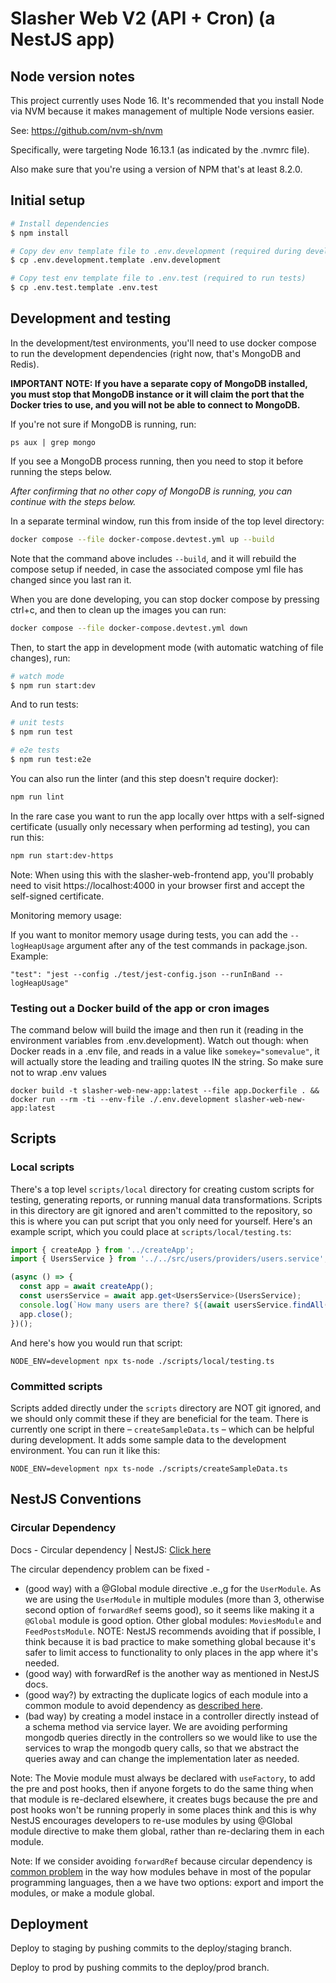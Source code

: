 # Slasher Web V2 (API + Cron) (a NestJS app)

## Node version notes

This project currently uses Node 16. It's recommended that you install Node via NVM because it makes management of multiple Node versions easier.

See: https://github.com/nvm-sh/nvm

Specifically, were targeting Node 16.13.1 (as indicated by the .nvmrc file).

Also make sure that you're using a version of NPM that's at least 8.2.0.

## Initial setup

```bash
# Install dependencies
$ npm install

# Copy dev env template file to .env.development (required during development)
$ cp .env.development.template .env.development

# Copy test env template file to .env.test (required to run tests)
$ cp .env.test.template .env.test
```

## Development and testing

In the development/test environments, you'll need to use docker compose to run the development dependencies (right now, that's MongoDB and Redis).

**IMPORTANT NOTE: If you have a separate copy of MongoDB installed, you must stop that MongoDB instance or it will claim the port that the Docker tries to use, and you will not be able to connect to MongoDB.**

If you're not sure if MongoDB is running, run:

```
ps aux | grep mongo
```

If you see a MongoDB process running, then you need to stop it before running the steps below.

*After confirming that no other copy of MongoDB is running, you can continue with the steps below.*

In a separate terminal window, run this from inside of the top level directory:

```bash
docker compose --file docker-compose.devtest.yml up --build
```

Note that the command above includes `--build`, and it will rebuild the compose setup if needed, in case the associated compose yml file has changed since you last ran it.

When you are done developing, you can stop docker compose by pressing ctrl+c, and then to clean up the images you can run:

```bash
docker compose --file docker-compose.devtest.yml down
```

Then, to start the app in development mode (with automatic watching of file changes), run:

```bash
# watch mode
$ npm run start:dev
```

And to run tests:

```bash
# unit tests
$ npm run test

# e2e tests
$ npm run test:e2e
```

You can also run the linter (and this step doesn't require docker):

```bash
npm run lint
```

In the rare case you want to run the app locally over https with a self-signed certificate (usually only necessary when performing ad testing), you can run this:

```bash
npm run start:dev-https
```

Note: When using this with the slasher-web-frontend app, you'll probably need to visit https://localhost:4000 in your browser first and accept the self-signed certificate.

Monitoring memory usage:

If you want to monitor memory usage during tests, you can add the `--logHeapUsage` argument after any of the test commands in package.json.  Example:

```
"test": "jest --config ./test/jest-config.json --runInBand --logHeapUsage"
```

### Testing out a Docker build of the app or cron images

The command below will build the image and then run it (reading in the environment variables from .env.development). Watch out though: when Docker reads in a .env file, and reads in a value like `somekey="somevalue"`, it will actually store the leading and trailing quotes IN the string.  So make sure not to wrap .env values

```
docker build -t slasher-web-new-app:latest --file app.Dockerfile . && docker run --rm -ti --env-file ./.env.development slasher-web-new-app:latest
```

## Scripts

### Local scripts

There's a top level `scripts/local` directory for creating custom scripts for testing, generating reports, or running manual data transformations.  Scripts in this directory are git ignored and aren't committed to the repository, so this is where you can put script that you only need for yourself. Here's an example script, which you could place at `scripts/local/testing.ts`:

```typescript
import { createApp } from '../createApp';
import { UsersService } from '../../src/users/providers/users.service';

(async () => {
  const app = await createApp();
  const usersService = await app.get<UsersService>(UsersService);
  console.log(`How many users are there? ${(await usersService.findAll(1, 9999)).length}`);
  app.close();
})();
```

And here's how you would run that script:
```
NODE_ENV=development npx ts-node ./scripts/local/testing.ts
```

### Committed scripts

Scripts added directly under the `scripts` directory are NOT git ignored, and we should only commit these if they are beneficial for the team.  There is currently one script in there – `createSampleData.ts` – which can be helpful during development.  It adds some sample data to the development environment.  You can run it like this:

```
NODE_ENV=development npx ts-node ./scripts/createSampleData.ts
```

## NestJS Conventions

### Circular Dependency

Docs - Circular dependency | NestJS: [Click here](https://docs.nestjs.com/fundamentals/circular-dependency)

The circular dependency problem can be fixed -

  - (good way) with a @Global module directive .e.,g for the `UserModule`.  As we are using the `UserModule` in multiple modules (more than 3, otherwise second option of `forwardRef` seems good), so it seems like making it a `@Global` module is good option. Other global modules: `MoviesModule` and `FeedPostsModule`. NOTE: NestJS recommends avoiding that if possible, I think because it is bad practice to make something global because it's safer to limit access to functionality to only places in the app where it's needed.
  - (good way) with  forwardRef is the another way as mentioned in NestJS docs.
  - (good way?) by extracting the duplicate logics of each module into a common module to avoid dependency as [described here](https://blog.logrocket.com/avoid-circular-dependencies-nestjs/).
  - (bad way) by creating a model instace in a controller directly instead of a schema method via service layer.  We are avoiding performing mongodb queries directly in the controllers so we would like to use the services to wrap the mongodb query calls, so that we abstract the queries away and can change the implementation later as needed.

Note: The Movie module must always be declared with `useFactory`, to add the pre and post hooks, then if anyone forgets to do the same thing when that module is re-declared elsewhere, it creates bugs because the pre and post hooks won't be running properly in some places think and this is why NestJS encourages developers to re-use modules by using @Global module directive to make them global, rather than re-declaring them in each module.

Note: If we consider avoiding `forwardRef` because circular dependency is [common problem](https://en.wikipedia.org/wiki/Circular_dependency) in the way how modules behave in most of the popular programming languages, then a we have two options: export and import the modules, or make a module global.

## Deployment

Deploy to staging by pushing commits to the deploy/staging branch.

Deploy to prod by pushing commits to the deploy/prod branch.
